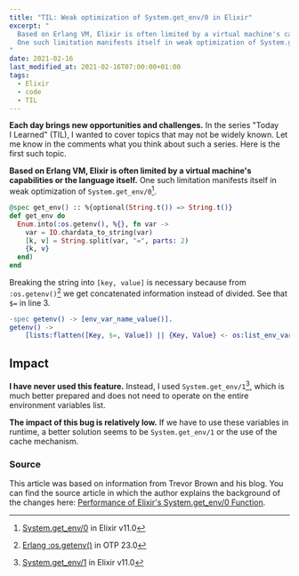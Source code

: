 ```yaml
---
title: "TIL: Weak optimization of System.get_env/0 in Elixir"
excerpt: "
  Based on Erlang VM, Elixir is often limited by a virtual machine's capabilities or the language itself.
  One such limitation manifests itself in weak optimization of System.get_env/0 function.
"
date: 2021-02-16
last_modified_at: 2021-02-16T07:00:00+01:00
tags:
  - Elixir
  - code
  - TIL
---
```


  **Each day brings new opportunities and challenges.**
  In the series "Today I Learned" (TIL), I wanted to cover topics that may not be widely known.
  Let me know in the comments what you think about such a series.
  Here is the first such topic.

  **Based on Erlang VM, Elixir is often limited by a virtual machine's capabilities or the language itself.**
  One such limitation manifests itself in weak optimization of `System.get_env/0`[^1].

  [^1]: [System.get_env/0](https://github.com/elixir-lang/elixir/blob/v1.11/lib/elixir/lib/system.ex#L447) in Elixir v11.0

  ```elixir
  @spec get_env() :: %{optional(String.t()) => String.t()}
  def get_env do
    Enum.into(:os.getenv(), %{}, fn var ->
      var = IO.chardata_to_string(var)
      [k, v] = String.split(var, "=", parts: 2)
      {k, v}
    end)
  end
  ```

  Breaking the string into `[key, value]` is necessary because from `:os.getenv()`[^2] we get concatenated information instead of divided.
  See that `$=` in line 3.


  [^2]: [Erlang :os.getenv()](https://github.com/erlang/otp/blob/OTP-23.0/lib/kernel/src/os.erl#L117) in OTP 23.0

  ```erlang
  -spec getenv() -> [env_var_name_value()].
  getenv() ->
      [lists:flatten([Key, $=, Value]) || {Key, Value} <- os:list_env_vars() ].
  ```

## Impact

  **I have never used this feature.**
  Instead, I used `System.get_env/1`[^3], which is much better prepared and does not need to operate on the entire environment variables list.

  [^3]: [System.get_env/1](https://github.com/elixir-lang/elixir/blob/v1.11/lib/elixir/lib/system.ex#L477) in Elixir v11.0

  **The impact of this bug is relatively low.**
  If we have to use these variables in runtime, a better solution seems to be `System.get_env/1` or the use of the cache mechanism.

### Source

  This article was based on information from Trevor Brown and his blog.
  You can find the source article in which the author explains the background of the changes here: [Performance of Elixir's System.get_env/0 Function](http://stratus3d.com/blog/2020/09/30/performance-of-elixirs-system-get-env-function/).
